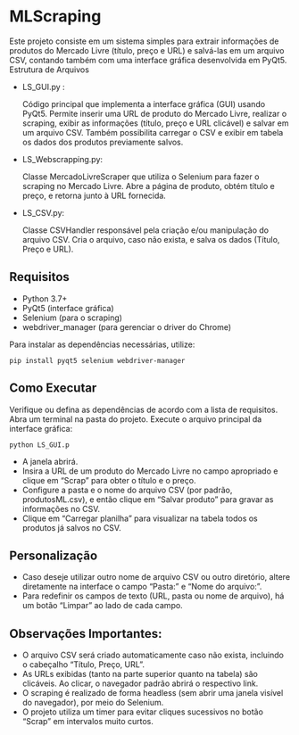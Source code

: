 # MLScraping

Este projeto consiste em um sistema simples para extrair informações de produtos do Mercado Livre (título, preço e URL) e salvá-las em um arquivo CSV, contando também com uma interface gráfica desenvolvida em PyQt5.
Estrutura de Arquivos
    
- LS_GUI.py :
  
    Código principal que implementa a interface gráfica (GUI) usando PyQt5.
    Permite inserir uma URL de produto do Mercado Livre, realizar o scraping, exibir as informações (título, preço e URL clicável) e salvar em um arquivo CSV.
    Também possibilita carregar o CSV e exibir em tabela os dados dos produtos previamente salvos.

- LS_Webscrapping.py:
        
    Classe MercadoLivreScraper que utiliza o Selenium para fazer o scraping no Mercado Livre.
    Abre a página de produto, obtém título e preço, e retorna junto à URL fornecida.

- LS_CSV.py:
        
    Classe CSVHandler responsável pela criação e/ou manipulação do arquivo CSV.
    Cria o arquivo, caso não exista, e salva os dados (Título, Preço e URL).

## Requisitos

- Python 3.7+
- PyQt5 (interface gráfica)
- Selenium (para o scraping)
- webdriver_manager (para gerenciar o driver do Chrome)

Para instalar as dependências necessárias, utilize:

```pip install pyqt5 selenium webdriver-manager```

## Como Executar

Verifique ou defina as dependências de acordo com a lista de requisitos.
Abra um terminal na pasta do projeto.
Execute o arquivo principal da interface gráfica:

```python LS_GUI.p```

- A janela abrirá.
- Insira a URL de um produto do Mercado Livre no campo apropriado e clique em “Scrap” para obter o título e o preço.
- Configure a pasta e o nome do arquivo CSV (por padrão, produtosML.csv), e então clique em “Salvar produto” para gravar as informações no CSV.
- Clique em “Carregar planilha” para visualizar na tabela todos os produtos já salvos no CSV.

## Personalização

- Caso deseje utilizar outro nome de arquivo CSV ou outro diretório, altere diretamente na interface o campo “Pasta:” e “Nome do arquivo:”.
- Para redefinir os campos de texto (URL, pasta ou nome de arquivo), há um botão “Limpar” ao lado de cada campo.

## Observações Importantes:

- O arquivo CSV será criado automaticamente caso não exista, incluindo o cabeçalho “Título, Preço, URL”.
- As URLs exibidas (tanto na parte superior quanto na tabela) são clicáveis. Ao clicar, o navegador padrão abrirá o respectivo link.
- O scraping é realizado de forma headless (sem abrir uma janela visível do navegador), por meio do Selenium.
- O projeto utiliza um timer para evitar cliques sucessivos no botão “Scrap” em intervalos muito curtos.
